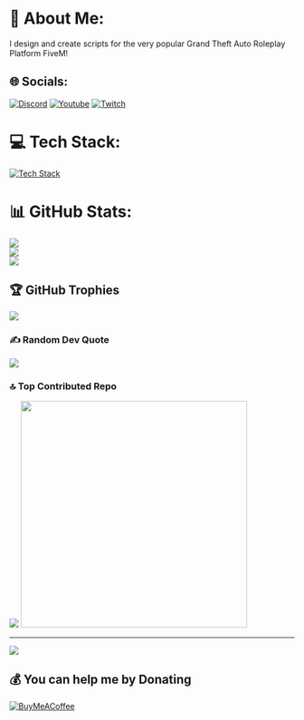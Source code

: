 # 💫 About Me:
I design and create scripts for the very popular Grand Theft Auto Roleplay Platform FiveM!

## 🌐 Socials:
[![Discord](https://skillicons.dev/icons?i=discord)](https://discord.gg/dirkscripts)
[![Youtube](https://skillicons.dev/icons?i=youtube)](https://www.youtube.com/@DirkScripts)
[![Twitch](http://skillicons.dev/icons?i=twitch)](https://www.twitch.tv/dirkscripts)

# 💻 Tech Stack:
[![Tech Stack](https://skillicons.dev/icons?i=js,lua,html,mysql,jquery,figma)](https://www.dirkscripts.com)

# 📊 GitHub Stats:
![](https://github-readme-stats.vercel.app/api?username=DirkDigglerz&theme=dark&hide_border=false&include_all_commits=true&count_private=true)<br/>
![](https://github-readme-streak-stats.herokuapp.com/?user=DirkDigglerz&theme=dark&hide_border=false)<br/>
![](https://github-readme-stats.vercel.app/api/top-langs/?username=DirkDigglerz&theme=dark&hide_border=false&include_all_commits=true&count_private=true&layout=compact)

## 🏆 GitHub Trophies
![](https://github-profile-trophy.vercel.app/?username=DirkDigglerz&theme=matrix&no-frame=false&no-bg=true&margin-w=4)

### ✍️ Random Dev Quote
![](https://quotes-github-readme.vercel.app/api?type=horizontal&theme=dark)

### 🔝 Top Contributed Repo
![](https://github-contributor-stats.vercel.app/api?username=DirkDigglerz&limit=5&theme=dark&combine_all_yearly_contributions=true)
<img src='https://randommeme-five.vercel.app/' style="height: 400px;"/>

---
[![](https://visitcount.itsvg.in/api?id=DirkDigglerz&icon=3&color=3)](https://visitcount.itsvg.in)

  ## 💰 You can help me by Donating
  [![BuyMeACoffee](https://img.shields.io/badge/Buy%20Me%20a%20Coffee-ffdd00?style=for-the-badge&logo=buy-me-a-coffee&logoColor=black)](https://buymeacoffee.com/https://ko-fi.com/dirkscripts) 

  
<!-- Proudly created with GPRM ( https://gprm.itsvg.in ) -->
